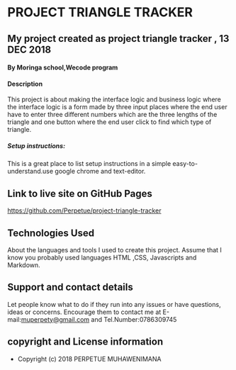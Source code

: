 # PROJECT TRIANGLE TRACKER
##  My project created as project triangle tracker , 13 DEC 2018
#### By Moringa school,Wecode program

#### Description
This project is about making the interface logic and business logic where the interface logic is a form made by three input places where the end user have  to enter three different numbers which are the three lengths of the triangle and one button where the end user click to find which type of triangle. 
##### Setup instructions:
This is a great place to list setup instructions in a simple easy-to-understand.use google chrome and text-editor.
## Link to live site on GitHub Pages
https://github.com/Perpetue/project-triangle-tracker

## Technologies Used
About the languages and tools I used to create this project. Assume that I know you probably used  languages HTML ,CSS, Javascripts and Markdown.
## Support and contact details
Let people know what to do if they run into any issues or have questions, ideas or concerns.  Encourage them to contact me at E-mail:muperpety@gmail.com and Tel.Number:0786309745
## copyright and License information
 * Copyright (c) 2018 PERPETUE MUHAWENIMANA
